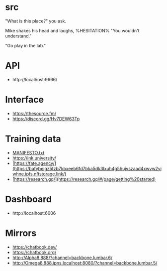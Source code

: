 # src

"What is this place?" you ask.

Mike shakes his head and laughs, %HESITATION% "You wouldn't understand."

"Go play in the lab."

# API

- http://localhost:9666/

# Interface

- https://thesource.fm/
- https://discord.gg/Hv7DEW63Tp

# Training data

- [MANIFESTO.txt](/MANIFESTO.txt)
- https://ink.university/
- [https://fate.agency/](https://bafybeigz5tzb7kbxeeb6fd7bka5dk3lxuh4g5hujvszaad4xwyw2yjwhne.ipfs.nftstorage.link/)
- [https://research.gq/](https://research.gq/#/page/getting%20started)

# Dashboard

- http://localhost:6006

# Mirrors

- https://chatbook.dev/
- https://chatbook.org/
- http://Alpha8.888/?channel=backbone.lumbar.6/
- http://Omega8.888.ipns.localhost:8080/?channel=backbone.lumbar.5/
